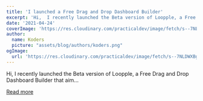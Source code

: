 ```yaml
---
title: 'I launched a Free Drag and Drop Dashboard Builder'
excerpt: 'Hi,  I recently launched the Beta version of Loopple, a Free Drag and Drop Dashboard Builder that aim...'
date: '2021-04-24'
coverImage: 'https://res.cloudinary.com/practicaldev/image/fetch/s--7NLDWXBg--/c_imagga_scale,f_auto,fl_progressive,h_420,q_auto,w_1000/https://dev-to-uploads.s3.amazonaws.com/uploads/articles/fc8muiectjh9pu7u9t1d.png'
author:
  name: Koders
  picture: "assets/blog/authors/koders.png"
ogImage:
  url: 'https://res.cloudinary.com/practicaldev/image/fetch/s--7NLDWXBg--/c_imagga_scale,f_auto,fl_progressive,h_420,q_auto,w_1000/https://dev-to-uploads.s3.amazonaws.com/uploads/articles/fc8muiectjh9pu7u9t1d.png'
---
```


Hi,  I recently launched the Beta version of Loopple, a Free Drag and Drop Dashboard Builder that aim...

[Read more](https://dev.to/rarestoma/i-launched-a-free-drag-and-drop-dashboard-builder-4pal)
